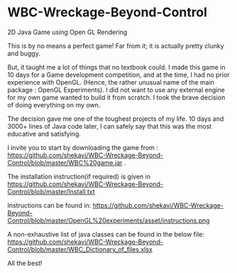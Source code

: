 # WBC-Wreckage-Beyond-Control
2D Java Game using Open GL Rendering

This is by no means a perfect game! Far from it; it is actually pretty clunky and buggy.

But, it taught me a lot of things that no textbook could. I made this game in 10 days for a Game development competition,
and at the time, I had no prior experience with OpenGL. (Hence, the rather unusual name of the main package : OpenGL Experiments). I did not want to use any external engine for my own game wanted to build it from scratch. I took the brave decision of doing everything on my own. 

The decision gave me one of the toughest projects of my life. 10 days and 3000+ lines of Java code later, I can safely say that this was the most educative and satisfying.

I invite you to start by downloading the game from : https://github.com/shekavi/WBC-Wreckage-Beyond-Control/blob/master/WBC%20game.jar .

The installation instruction(if required) is given in https://github.com/shekavi/WBC-Wreckage-Beyond-Control/blob/master/Install.txt

Instructions can be found in:
https://github.com/shekavi/WBC-Wreckage-Beyond-Control/blob/master/OpenGL%20experiments/asset/instructions.png      

A non-exhaustive list of java classes can be found in the below file:
https://github.com/shekavi/WBC-Wreckage-Beyond-Control/blob/master/WBC_Dictionary_of_files.xlsx

All the best!
